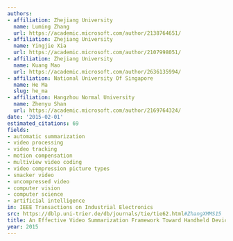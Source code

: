 ```yaml
---
authors:
- affiliation: Zhejiang University
  name: Luming Zhang
  url: https://academic.microsoft.com/author/2138764651/
- affiliation: Zhejiang University
  name: Yingjie Xia
  url: https://academic.microsoft.com/author/2107998051/
- affiliation: Zhejiang University
  name: Kuang Mao
  url: https://academic.microsoft.com/author/2636135994/
- affiliation: National University Of Singapore
  name: He Ma
  slug: he_ma
- affiliation: Hangzhou Normal University
  name: Zhenyu Shan
  url: https://academic.microsoft.com/author/2169764324/
date: '2015-02-01'
estimated_citations: 69
fields:
- automatic summarization
- video processing
- video tracking
- motion compensation
- multiview video coding
- video compression picture types
- smacker video
- uncompressed video
- computer vision
- computer science
- artificial intelligence
in: IEEE Transactions on Industrial Electronics
src: https://dblp.uni-trier.de/db/journals/tie/tie62.html#ZhangXMMS15
title: An Effective Video Summarization Framework Toward Handheld Devices
year: 2015
---
```

